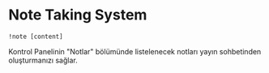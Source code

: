 # Note Taking System <Badge type="info" text="planned"/>

```
!note [content]
```

Kontrol Panelinin "Notlar" bölümünde listelenecek notları yayın sohbetinden oluşturmanızı sağlar.
